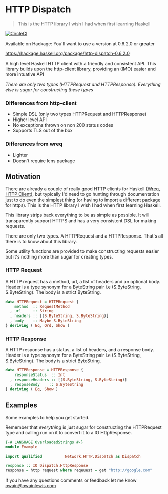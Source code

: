 # HTTP Dispatch

> This is the HTTP library I wish I had when first learning Haskell

[![CircleCI](https://circleci.com/gh/owainlewis/http-dispatch.svg?style=svg)](https://circleci.com/gh/owainlewis/http-dispatch)

Available on Hackage: You'll want to use a version at 0.6.2.0 or greater

https://hackage.haskell.org/package/http-dispatch-0.6.2.0

A high level Haskell HTTP client with a friendly and consistent API.
This library builds upon the http-client library, providing an (IMO) easier and more intuative API

*There are only two types (HTTPRequest and HTTPResponse). Everything else is sugar for constructing these types*

### Differences from http-client

* Simple DSL (only two types HTTPRequest and HTTPResponse)
* Higher level API
* No exceptions thrown on non 200 status codes
* Supports TLS out of the box

### Differences from wreq

* Lighter
* Doesn't require lens package

## Motivation

There are already a couple of really good HTTP clients for Haskell ([Wreq](http://www.serpentine.com/wreq/), [HTTP Client](https://github.com/snoyberg/http-client)), but typically I'd need to go hunting through documentation just to do even the simplest thing (or having to import a different package for https).
This is the HTTP library I wish I had when first learning Haskell.

This library strips back everything to be as simple as possible.
It will transparently support HTTPS and has a very consistent DSL for making requests.

There are only two types. A HTTPRequest and a HTTPResponse. That's all there is to know about this library.

Some utility functions are provided to make constructing requests easier but it's nothing more than sugar for creating types.

### HTTP Request

A HTTP request has a method, url, a list of headers and an optional body. Header is a type synonym for a ByteString pair i.e (S.ByteString, S.ByteString). The body is a strict ByteString.

```haskell
data HTTPRequest = HTTPRequest {
    method  :: RequestMethod
  , url     :: String
  , headers :: [(S.ByteString, S.ByteString)]
  , body    :: Maybe S.ByteString
} deriving ( Eq, Ord, Show )
```

### HTTP Response

A HTTP response has a status, a list of headers, and a response body. Header is a type synonym for a ByteString pair i.e (S.ByteString, S.ByteString). The body is a strict ByteString.

```haskell
data HTTPResponse = HTTPResponse {
    responseStatus  :: Int
  , responseHeaders :: [(S.ByteString, S.ByteString)]
  , resposeBody    :: S.ByteString
} deriving ( Eq, Show )
```

## Examples

Some examples to help you get started.

Remember that *everything* is just sugar for constructing the HTTPRequest type and calling run on it to convert it to a IO HttpResponse.

```haskell
{-# LANGUAGE OverloadedStrings #-}
module Example

import qualified          Network.HTTP.Dispatch as Dispatch

response :: IO Dispatch.HttpResponse
response = http request where reqeuest = get "http://google.com"

```

If you have any questions comments or feedback let me know <owain@owainlewis.com>
